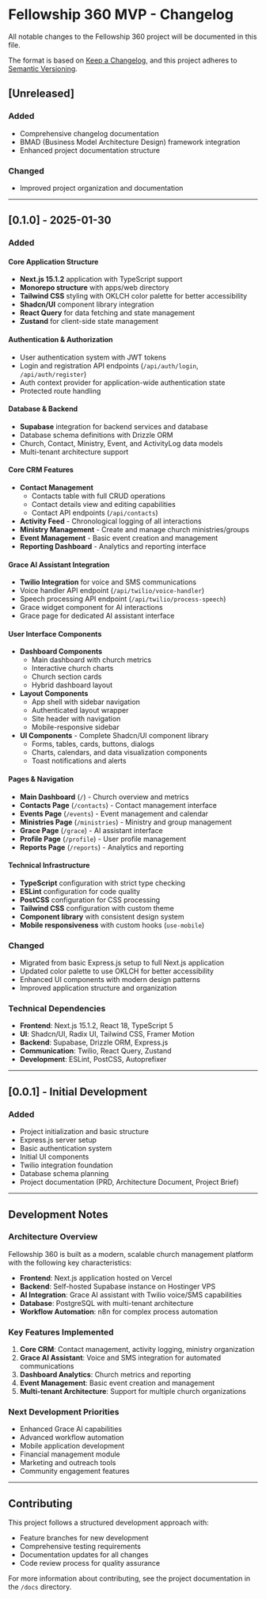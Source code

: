 # Fellowship 360 MVP - Changelog

All notable changes to the Fellowship 360 project will be documented in this file.

The format is based on [Keep a Changelog](https://keepachangelog.com/en/1.0.0/),
and this project adheres to [Semantic Versioning](https://semver.org/spec/v2.0.0.html).

## [Unreleased]

### Added
- Comprehensive changelog documentation
- BMAD (Business Model Architecture Design) framework integration
- Enhanced project documentation structure

### Changed
- Improved project organization and documentation

---

## [0.1.0] - 2025-01-30

### Added

#### Core Application Structure
- **Next.js 15.1.2** application with TypeScript support
- **Monorepo structure** with apps/web directory
- **Tailwind CSS** styling with OKLCH color palette for better accessibility
- **Shadcn/UI** component library integration
- **React Query** for data fetching and state management
- **Zustand** for client-side state management

#### Authentication & Authorization
- User authentication system with JWT tokens
- Login and registration API endpoints (`/api/auth/login`, `/api/auth/register`)
- Auth context provider for application-wide authentication state
- Protected route handling

#### Database & Backend
- **Supabase** integration for backend services and database
- Database schema definitions with Drizzle ORM
- Church, Contact, Ministry, Event, and ActivityLog data models
- Multi-tenant architecture support

#### Core CRM Features
- **Contact Management**
  - Contacts table with full CRUD operations
  - Contact details view and editing capabilities
  - Contact API endpoints (`/api/contacts`)
- **Activity Feed** - Chronological logging of all interactions
- **Ministry Management** - Create and manage church ministries/groups
- **Event Management** - Basic event creation and management
- **Reporting Dashboard** - Analytics and reporting interface

#### Grace AI Assistant Integration
- **Twilio Integration** for voice and SMS communications
- Voice handler API endpoint (`/api/twilio/voice-handler`)
- Speech processing API endpoint (`/api/twilio/process-speech`)
- Grace widget component for AI interactions
- Grace page for dedicated AI assistant interface

#### User Interface Components
- **Dashboard Components**
  - Main dashboard with church metrics
  - Interactive church charts
  - Church section cards
  - Hybrid dashboard layout
- **Layout Components**
  - App shell with sidebar navigation
  - Authenticated layout wrapper
  - Site header with navigation
  - Mobile-responsive sidebar
- **UI Components** - Complete Shadcn/UI component library
  - Forms, tables, cards, buttons, dialogs
  - Charts, calendars, and data visualization components
  - Toast notifications and alerts

#### Pages & Navigation
- **Main Dashboard** (`/`) - Church overview and metrics
- **Contacts Page** (`/contacts`) - Contact management interface
- **Events Page** (`/events`) - Event management and calendar
- **Ministries Page** (`/ministries`) - Ministry and group management
- **Grace Page** (`/grace`) - AI assistant interface
- **Profile Page** (`/profile`) - User profile management
- **Reports Page** (`/reports`) - Analytics and reporting

#### Technical Infrastructure
- **TypeScript** configuration with strict type checking
- **ESLint** configuration for code quality
- **PostCSS** configuration for CSS processing
- **Tailwind CSS** configuration with custom theme
- **Component library** with consistent design system
- **Mobile responsiveness** with custom hooks (`use-mobile`)

### Changed
- Migrated from basic Express.js setup to full Next.js application
- Updated color palette to use OKLCH for better accessibility
- Enhanced UI components with modern design patterns
- Improved application structure and organization

### Technical Dependencies
- **Frontend**: Next.js 15.1.2, React 18, TypeScript 5
- **UI**: Shadcn/UI, Radix UI, Tailwind CSS, Framer Motion
- **Backend**: Supabase, Drizzle ORM, Express.js
- **Communication**: Twilio, React Query, Zustand
- **Development**: ESLint, PostCSS, Autoprefixer

---

## [0.0.1] - Initial Development

### Added
- Project initialization and basic structure
- Express.js server setup
- Basic authentication system
- Initial UI components
- Twilio integration foundation
- Database schema planning
- Project documentation (PRD, Architecture Document, Project Brief)

---

## Development Notes

### Architecture Overview
Fellowship 360 is built as a modern, scalable church management platform with the following key characteristics:

- **Frontend**: Next.js application hosted on Vercel
- **Backend**: Self-hosted Supabase instance on Hostinger VPS
- **AI Integration**: Grace AI assistant with Twilio voice/SMS capabilities
- **Database**: PostgreSQL with multi-tenant architecture
- **Workflow Automation**: n8n for complex process automation

### Key Features Implemented
1. **Core CRM**: Contact management, activity logging, ministry organization
2. **Grace AI Assistant**: Voice and SMS integration for automated communications
3. **Dashboard Analytics**: Church metrics and reporting
4. **Event Management**: Basic event creation and management
5. **Multi-tenant Architecture**: Support for multiple church organizations

### Next Development Priorities
- Enhanced Grace AI capabilities
- Advanced workflow automation
- Mobile application development
- Financial management module
- Marketing and outreach tools
- Community engagement features

---

## Contributing

This project follows a structured development approach with:
- Feature branches for new development
- Comprehensive testing requirements
- Documentation updates for all changes
- Code review process for quality assurance

For more information about contributing, see the project documentation in the `/docs` directory.
